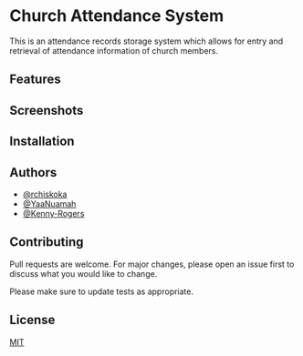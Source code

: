 # Church Attendance System

This is an attendance records storage system which allows for entry and retrieval of attendance information of church members.

## Features

## Screenshots

## Installation

## Authors
- [@rchiskoka](https://github.com/rchriskoka)
- [@YaaNuamah](https://github.com/YaaNuamah)
- [@Kenny-Rogers](https://github.com/Kenny-Rogers)

## Contributing
Pull requests are welcome. For major changes, please open an issue first to discuss what you would like to change.

Please make sure to update tests as appropriate.

## License
[MIT](https://choosealicense.com/licenses/mit/)